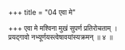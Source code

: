 +++
title = "04 एवा मे"

+++
एवा मे मश्विना मुखं सुपर्ण प्रतिरोचताम् ।  
प्रयद्गावो नभ्यूर्णयस्त्वेषावयांस्यक्रमन् ॥ ४ ॥